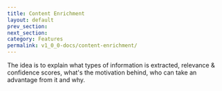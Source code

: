 ```yaml
---
title: Content Enrichment
layout: default
prev_section:
next_section:
category: Features
permalink: v1_0_0-docs/content-enrichment/
---
```


The idea is to explain what types of information is extracted, relevance & confidence scores, what's the motivation behind, who can take an advantage from it and why.
